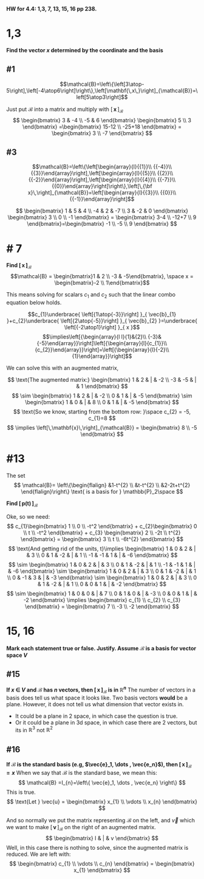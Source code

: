 **HW for 4.4: 1,3, 7, 13, 15, 16 pp 238.**

# 1,3
**Find the vector $x$ determined by the coordinate and the basis**
## #1
$$\mathcal{B}=\left\{\left[3\atop-5\right],\left[-4\atop6\right]\right\},\left[\mathbf{\,x\,}\right]_{\mathcal{B}}=\left[5\atop3\right]$$

Just put  $\mathcal{B}$ into a matrix and multiply with $\left[\,\mathbf{x}\,\right]_{\mathcal{B}}$
$$
\begin{bmatrix}
3 & -4 \\
-5 & 6
\end{bmatrix}
\begin{bmatrix}
5 \\
3
\end{bmatrix}
=\begin{bmatrix}
15-12 \\
-25+18
\end{bmatrix} = 
\begin{bmatrix}
3 \\
-7
\end{bmatrix}
$$

## #3
$$\mathcal{B}=\left\{\left[\begin{array}{l}{{1}}\\ {{-4}}\\ {{3}}\end{array}\right],\left[\begin{array}{l}{{5}}\\ {{2}}\\ {{-2}}\end{array}\right],\left[\begin{array}{l}{{4}}\\ {{-7}}\\ {{0}}\end{array}\right]\right\},\left[\,{\bf x}\,\right]_{\mathcal{B}}=\left[\begin{array}{l}{{3}}\\ {{0}}\\ {{-1}}\end{array}\right]$$

$$
\begin{bmatrix}
1 & 5 & 4 \\
-4 & 2 & -7 \\
3 & -2 & 0
\end{bmatrix} 
\begin{bmatrix}
3 \\
0 \\
-1
\end{bmatrix} =
\begin{bmatrix}
3-4 \\
-12+7 \\
9
\end{bmatrix}=\begin{bmatrix}
-1 \\
-5 \\
9
\end{bmatrix}
$$

# # 7
**Find $\left[\,\mathbf{x}\,\right]_{\mathcal{B}}$**
$$\mathcal{B} = \begin{bmatrix}1 & 2 \\ -3 & -5\end{bmatrix}, \space x = \begin{bmatrix}-2 \\ 1\end{bmatrix}$$


This means solving for scalars $c_{1}$ and $c_{2}$ such that the linear combo equation below holds.

$$c_{1}\underbrace{ \left[{1\atop{-3}}\right] }_{ \vec{b}_{1} }+c_{2}\underbrace{ \left[{2\atop{-5}}\right] }_{ \vec{b}_{2} }=\underbrace{ \left[{-2\atop1}\right] }_{ x }$$
$$\implies\left[{\begin{array}{l l}{1}&{2}\\ {-3}&{-5}\end{array}}\right]\left[{\begin{array}{l}{c_{1}}\\ {c_{2}}\end{array}}\right]=\left[{\begin{array}{l}{-2}\\ {1}\end{array}}\right]$$


We can solve this with an augmented matrix, 

$$
\text{The augmented matrix:}
\begin{bmatrix}
1 & 2 & | & -2 \\
-3 & -5 & | & 1
\end{bmatrix}
$$
$$
\sim \begin{bmatrix}
1 & 2 & | & -2 \\
0 & 1 & | & -5
\end{bmatrix} \sim 
\begin{bmatrix}
1 & 0 & | & 8 \\
0 & 1 & | & -5
\end{bmatrix}
$$
$$
\text{So we know, starting from the bottom row: }\space c_{2} = -5, c_{1}=8
$$
$$
\implies \left[\,\mathbf{x}\,\right]_{\mathcal{B}} = \begin{bmatrix}
8 \\
-5
\end{bmatrix}
$$


# #13
The set 
$$
\mathcal{B}=
\left\{\begin{flalign}
&1-t^{2} \\
&t-t^{2} \\
&2-2t+t^{2}
\end{flalign}\right\}
\text{  is a basis for } \mathbb{P}_2\space
$$

**Find $\left[\,\mathbf{p(t)}\,\right]_{\mathcal{B}}$**

Oke, so we need:
$$
c_{1}\begin{bmatrix}
1 \\
0 \\
-t^2
\end{bmatrix} + c_{2}\begin{bmatrix}
0 \\
t \\
-t^2
\end{bmatrix} + c_{3}
\begin{bmatrix}
2 \\
-2t \\
t^{2}
\end{bmatrix} = \begin{bmatrix}
3 \\
t \\
-6t^{2}
\end{bmatrix}
$$
$$
\text{And getting rid of the units,  t}\implies \begin{bmatrix}
1 & 0 & 2 & | & 3 \\
0 & 1 & -2 & | & 1 \\
-1 & -1 & 1 & | & -6
\end{bmatrix}
$$
$$
\sim \begin{bmatrix}
1 & 0 & 2 & | & 3 \\
0 & 1 & -2 & | & 1 \\
-1 & -1 & 1 & | & -6
\end{bmatrix} \sim 
\begin{bmatrix}
1 & 0 & 2 & | & 3 \\
0 & 1 & -2 & | & 1 \\
0 & -1 & 3 & | & -3
\end{bmatrix} \sim 
\begin{bmatrix}
1 & 0 & 2 & | & 3 \\
0 & 1 & -2 & | & 1 \\
0 & 0 & 1 & | & -2
\end{bmatrix}
$$
$$
\sim \begin{bmatrix}
1 & 0 & 0 & | & 7 \\
0 & 1 & 0 & | & -3 \\
0 & 0 & 1 & | & -2
\end{bmatrix} \implies
\begin{bmatrix}
c_{1} \\
c_{2} \\
c_{3}
\end{bmatrix} = 
\begin{bmatrix}
7 \\
-3 \\
-2
\end{bmatrix}
$$


# 15, 16
**Mark each statement true or false. Justify. Assume $\mathcal{B}$ is a basis for vector space $V$**

## #15
**If $x$ $\in$ $V$ and $\mathcal{B}$ has $n$ vectors, then $\left[\,\mathbf{x}\,\right]_{\mathcal{B}}$ is in $\mathbb{R}^n$**
The number of vectors in a basis does tell us what space it looks like. Two basis vectors **would** be a plane. However, it does not tell us what dimension that vector exists in. 
- It could be a plane in 2 space, in which case the question is true.
- Or it could be a plane in 3d space, in which case there are 2 vectors, but its in $\mathbb{R}^3$ not $\mathbb{R}^2$

## #16
**If $\mathcal{B}$ is the standard basis (e.g, $\vec{e}_1, \dots , \vec{e_n}$), then $\left[\,\mathbf{x}\,\right]_{\mathcal{B}} = x$**
When we say that $\mathcal{B}$ is the standard base, we mean this:
$$
\mathcal{B} =I_{n}=\left\{ \vec{e}_1, \dots , \vec{e_n} \right\} 
$$
This is true. 
$$
\text{Let } \vec{u} = \begin{bmatrix}
x_{1} \\
\vdots \\
x_{n}
\end{bmatrix}
$$


And so normally we put the matrix representing $\mathcal{B}$ on the left, and $\vec{v}$ which we want to make $\left[\,\mathbf{v}\,\right]_{\mathcal{B}}$ on the right of an augmented matrix.
$$
\begin{bmatrix}
I & | & v  
\end{bmatrix}
$$
Well, in this case there is nothing to solve, since the augmented matrix is reduced. We are left with:
$$
\begin{bmatrix}
c_{1} \\
\vdots \\
c_{n}
\end{bmatrix} = 
\begin{bmatrix}
x_{1}
\end{bmatrix}
$$
